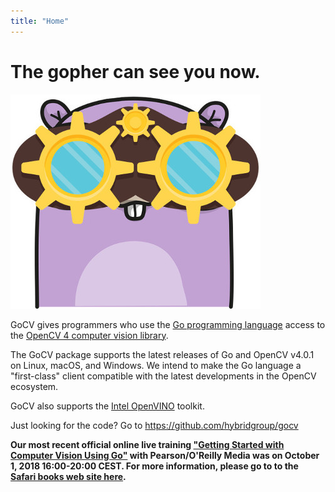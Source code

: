 ```yaml
---
title: "Home"
---
```

# The gopher can see you now.

[![GoCV](images/gocvlogo.jpg)](https://gocv.io/)

GoCV gives programmers who use the [Go programming language](https://golang.org/) access to the [OpenCV 4 computer vision library](http://opencv.org/).

The GoCV package supports the latest releases of Go and OpenCV v4.0.1 on Linux, macOS, and Windows. We intend to make the Go language a "first-class" client compatible with the latest developments in the OpenCV ecosystem.

GoCV also supports the [Intel OpenVINO](https://software.intel.com/en-us/openvino-toolkit) toolkit.

Just looking for the code? Go to https://github.com/hybridgroup/gocv

**Our most recent official online live training ["Getting Started with Computer Vision Using Go"](https://www.safaribooksonline.com/live-training/courses/getting-started-with-computer-vision-using-go/0636920199427/) with Pearson/O'Reilly Media was on October 1, 2018 16:00-20:00 CEST.
For more information, please go to to the [Safari books web site here](https://www.safaribooksonline.com/live-training/courses/getting-started-with-computer-vision-using-go/0636920199427/).**